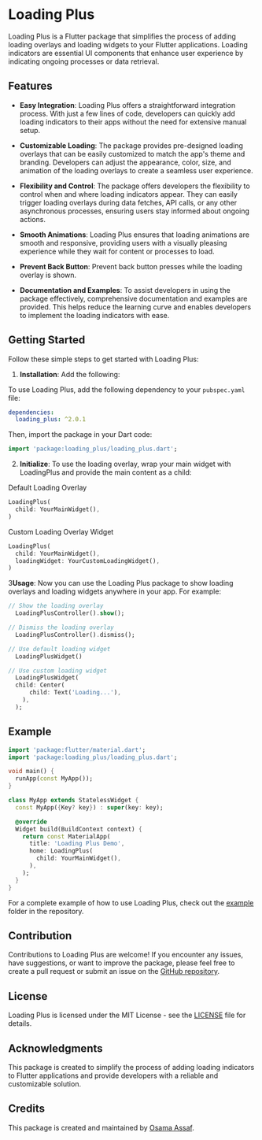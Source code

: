 # Loading Plus

Loading Plus is a Flutter package that simplifies the process of adding loading overlays and loading widgets to your Flutter applications. Loading indicators are essential UI components that enhance user experience by indicating ongoing processes or data retrieval.

## Features

- **Easy Integration**: Loading Plus offers a straightforward integration process. With just a few lines of code, developers can quickly add loading indicators to their apps without the need for extensive manual setup.

- **Customizable Loading**: The package provides pre-designed loading overlays that can be easily customized to match the app's theme and branding. Developers can adjust the appearance, color, size, and animation of the loading overlays to create a seamless user experience.

- **Flexibility and Control**: The package offers developers the flexibility to control when and where loading indicators appear. They can easily trigger loading overlays during data fetches, API calls, or any other asynchronous processes, ensuring users stay informed about ongoing actions.

- **Smooth Animations**: Loading Plus ensures that loading animations are smooth and responsive, providing users with a visually pleasing experience while they wait for content or processes to load.
 
- **Prevent Back Button**: Prevent back button presses while the loading overlay is shown.

- **Documentation and Examples**: To assist developers in using the package effectively, comprehensive documentation and examples are provided. This helps reduce the learning curve and enables developers to implement the loading indicators with ease.

## Getting Started

Follow these simple steps to get started with Loading Plus:

1. **Installation**: Add the following:

To use Loading Plus, add the following dependency to your `pubspec.yaml` file:

```yaml
dependencies:
  loading_plus: ^2.0.1
```

Then, import the package in your Dart code:

```dart
import 'package:loading_plus/loading_plus.dart';
```

2. **Initialize**: To use the loading overlay, wrap your main widget with LoadingPlus and provide the main content as a child:

Default Loading Overlay
```dart
LoadingPlus(
  child: YourMainWidget(),
)
```

Custom Loading Overlay Widget
```dart
LoadingPlus(
  child: YourMainWidget(),
  loadingWidget: YourCustomLoadingWidget(),
)
```

3**Usage**: Now you can use the Loading Plus package to show loading overlays and loading widgets anywhere in your app. For example:

```dart
// Show the loading overlay
  LoadingPlusController().show();

// Dismiss the loading overlay
  LoadingPlusController().dismiss();

// Use default loading widget
  LoadingPlusWidget()

// Use custom loading widget
  LoadingPlusWidget(
  child: Center(
      child: Text('Loading...'),
    ),
  );
```

## Example

```dart
import 'package:flutter/material.dart';
import 'package:loading_plus/loading_plus.dart';

void main() {
  runApp(const MyApp());
}

class MyApp extends StatelessWidget {
  const MyApp({Key? key}) : super(key: key);

  @override
  Widget build(BuildContext context) {
    return const MaterialApp(
      title: 'Loading Plus Demo',
      home: LoadingPlus(
        child: YourMainWidget(),
      ),
    );
  }
}
```

For a complete example of how to use Loading Plus, check out the [example](example) folder in the repository.

## Contribution

Contributions to Loading Plus are welcome! If you encounter any issues, have suggestions, or want to improve the package, please feel free to create a pull request or submit an issue on the [GitHub repository](https://github.com/OsamaAssaf/loading_plus).

## License

Loading Plus is licensed under the MIT License - see the [LICENSE](LICENSE) file for details.

## Acknowledgments

This package is created to simplify the process of adding loading indicators to Flutter applications and provide developers with a reliable and customizable solution.

## Credits

This package is created and maintained by [Osama Assaf](https://github.com/OsamaAssaf).
